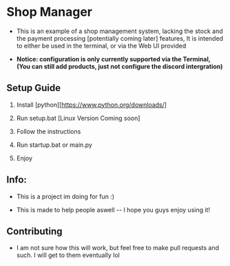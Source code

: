 # Shop Manager

- This is an example of  a shop management system, lacking the stock and the payment processing [potentially coming later] features, It is intended to either be used in the terminal, or via the Web UI provided

- **Notice: configuration is only currently supported via the Terminal, (You can still add products, just not configure the discord intergration)**

## Setup Guide

1. Install [python][https://www.python.org/downloads/]

2. Run setup.bat [Linux Version Coming soon]

3. Follow the instructions

4. Run startup.bat or main.py

5. Enjoy

## Info:

- This is a project im doing for fun :)

- This is made to help people aswell -- I hope you guys enjoy using it!

## Contributing

- I am not sure how this will work, but feel free to make pull requests and such. I will get to them eventually lol
